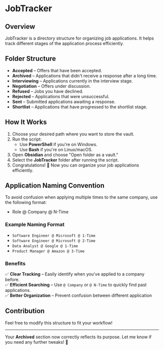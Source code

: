 # JobTracker

## Overview
JobTracker is a directory structure for organizing job applications. It helps track different stages of the application process efficiently.

## Folder Structure
- **Accepted** – Offers that have been accepted.
- **Archived** – Applications that didn't receive a response after a long time.
- **Interviewing** – Applications currently in the interview stage.
- **Negotiation** – Offers under discussion.
- **Refused** – Jobs you have declined.
- **Rejected** – Applications that were unsuccessful.
- **Sent** – Submitted applications awaiting a response.
- **Shortlist** – Applications that have progressed to the shortlist stage.

## How It Works
1. Choose your desired path where you want to store the vault.
2. Run the script:
   - Use **PowerShell** if you're on Windows.
   - Use **Bash** if you're on Linux/macOS.
3. Open **Obsidian** and choose "Open folder as a vault."
4. Select the **JobTracker** folder after running the script.
5. Congratulations! 🎉 Now you can organize your job applications efficiently.


## Application Naming Convention
To avoid confusion when applying multiple times to the same company, use the following format:
- Role @ Company @ N-Time
### **Example Naming Format**
- `Software Engineer @ Microsoft @ 1-Time`
- `Software Engineer @ Microsoft @ 2-Time`
- `Data Analyst @ Google @ 1-Time`
- `Product Manager @ Amazon @ 3-Time`

### **Benefits**
✅ **Clear Tracking** – Easily identify when you've applied to a company before.  
✅ **Efficient Searching** – Use `@ Company` or `@ N-Time` to quickly find past applications.  
✅ **Better Organization** – Prevent confusion between different application

## Contribution
Feel free to modify this structure to fit your workflow!

---

Your **Archived** section now correctly reflects its purpose. Let me know if you need any further tweaks! 🚀
